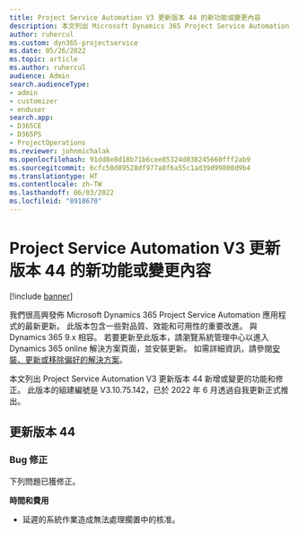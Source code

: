 ```yaml
---
title: Project Service Automation V3 更新版本 44 的新功能或變更內容
description: 本文列出 Microsoft Dynamics 365 Project Service Automation V3 更新版本 44 中提供的功能和修正。
author: ruhercul
ms.custom: dyn365-projectservice
ms.date: 05/26/2022
ms.topic: article
ms.author: ruhercul
audience: Admin
search.audienceType:
- admin
- customizer
- enduser
search.app:
- D365CE
- D365PS
- ProjectOperations
ms.reviewer: johnmichalak
ms.openlocfilehash: 91dd8e8d18b71b6cee85324d038245660fff2ab9
ms.sourcegitcommit: 6cfc50d89528df977a8f6a55c1ad39d99800d9b4
ms.translationtype: HT
ms.contentlocale: zh-TW
ms.lasthandoff: 06/03/2022
ms.locfileid: "8918670"
---
```

# <a name="whats-new-or-changed-in-project-service-automation-update-release-44-v3"></a>Project Service Automation V3 更新版本 44 的新功能或變更內容

[!include [banner](../includes/psa-now-project-operations.md)]

我們很高興發佈 Microsoft Dynamics 365 Project Service Automation 應用程式的最新更新。 此版本包含一些對品質、效能和可用性的重要改進。 與 Dynamics 365 9.x 相容。 若要更新至此版本，請瀏覽系統管理中心以進入 Dynamics 365 online 解決方案頁面，並安裝更新。 如需詳細資訊，請參閱[安裝、更新或移除偏好的解決方案](/power-platform/admin/install-remove-preferred-solution)。

本文列出 Project Service Automation V3 更新版本 44 新增或變更的功能和修正。 此版本的組建編號是 V3.10.75.142，已於 2022 年 6 月透過自我更新正式推出。

## <a name="update-release-44"></a>更新版本 44

### <a name="bug-fixes"></a>Bug 修正

下列問題已獲修正。

**時間和費用**

- 延遲的系統作業造成無法處理擱置中的核准。
